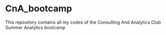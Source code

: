 # CnA_bootcamp

This repository contains all my codes of the Consulting And Analytics Club Summer Analytics bootcamp
